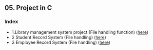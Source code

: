 ##  05. Project in C

### Index

* 1.Library management system project (File handling function) ([here]())
* 2 Student Record System (File handling) ([here]())
* 3 Employee Record System (File handling) ([here]())
